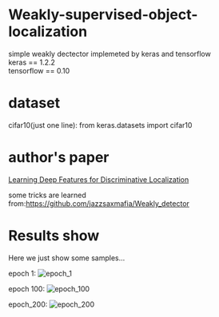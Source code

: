 # Weakly-supervised-object-localization
simple weakly dectector implemeted by keras and tensorflow<br>
 keras == 1.2.2<br>
 tensorflow == 0.10<br>
 
  
# dataset
cifar10(just one line): from keras.datasets import cifar10
 
# author's paper
[Learning Deep Features for Discriminative Localization](https://arxiv.org/pdf/1512.04150.pdf)



some tricks are learned from:https://github.com/jazzsaxmafia/Weakly_detector


# Results show
Here we just show some samples...



epoch 1:
![epoch_1](https://github.com/ray0809/pix2pix/blob/master/target2pic/pic_1.png)

epoch 100:
![epoch_100](https://github.com/ray0809/pix2pix/blob/master/target2pic/pic_100.png)

epoch_200:
![epoch_200](https://github.com/ray0809/pix2pix/blob/master/target2pic/pic_200.png)
